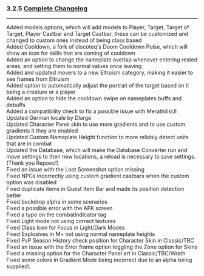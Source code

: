 ### 3.2.5 [Complete Changelog](https://github.com/eltreum0/eltruism/blob/main/Changelog.md)
___
Added models options, which will add models to Player, Target, Target of Target, Player Castbar and Target Castbar, these can be customized and changed to custom ones instead of being class based\
Added Cooldown, a fork of discoteq's Doom Cooldown Pulse, which will show an icon for skills that are coming of cooldown\
Added an option to change the nameplate overlap whenever entering rested areas, and setting them to normal values once leaving\
Added and updated movers to a new Eltruism category, making it easier to see frames from Eltruism\
Added option to automatically adjust the portrait of the target based on it being a creature or a player\
Added an option to hide the cooldown swipe on nameplates buffs and debuffs\
Added a compatibility check to fix a possible issue with MerathilisUI\
Updated German locale by Dlarge\
Updated Character Panel skin to use more gradients and to use custom gradients it they are enabled\
Updated Custom Nameplate Height function to more reliably detect units that are in combat\
Updated the Database, which will make the Database Converter run and move settings to their new locations, a reload is necessary to save settings. (Thank you Repooc!)\
Fixed an issue with the Loot Screenshot option missing\
Fixed NPCs incorrectly using custom gradient castbars when the custom option was disabled\
Fixed duplicate items in Quest Item Bar and made its position detection better\
Fixed backdrop alpha in some scenarios\
Fixed a possible error with the AFK screen\
Fixed a typo on the combatindicator tag\
Fixed Light mode not using correct textures\
Fixed Class Icon for Focus in Light/Dark Modes\
Fixed Explosives in M+ not using normal nameplate heights\
Fixed PvP Season History check position for Character Skin in Classic/TBC\
Fixed an issue with the Error frame option toggling the Zone option for Skins\
Fixed a missing option for the Character Panel art in Classic/TBC/Wrath\
Fixed some colors in Gradient Mode being incorrect due to an alpha being supplied\
